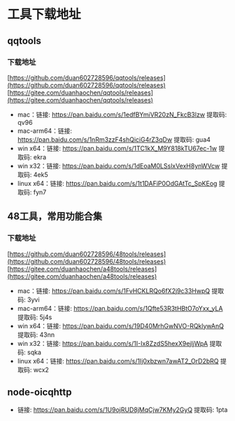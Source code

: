 # 工具下载地址

## qqtools

### 下载地址
[https://github.com/duan602728596/qqtools/releases](https://github.com/duan602728596/qqtools/releases)   
[https://gitee.com/duanhaochen/qqtools/releases](https://gitee.com/duanhaochen/qqtools/releases)
* mac：链接: https://pan.baidu.com/s/1edfBYmiVR20zN_FkcB3lzw 提取码: qv96
* mac-arm64：链接: https://pan.baidu.com/s/1nRm3zzF4shQiciG4rZ3qDw 提取码: gua4
* win x64：链接: https://pan.baidu.com/s/1TC1kX_M9Y818kTU67ec-1w 提取码: ekra
* win x32：链接: https://pan.baidu.com/s/1dEoaM0LSslxVexH8ynWVcw 提取码: 4ek5
* linux x64：链接: https://pan.baidu.com/s/1t1DAFiP0OdGAtTc_SpKEog 提取码: fyn7

## 48工具，常用功能合集

### 下载地址
[https://github.com/duan602728596/48tools/releases](https://github.com/duan602728596/48tools/releases)   
[https://gitee.com/duanhaochen/a48tools/releases](https://gitee.com/duanhaochen/a48tools/releases)
* mac：链接: https://pan.baidu.com/s/1FvHCKLRQo6fX2j9c33HwpQ 提取码: 3yvi
* mac-arm64：链接: https://pan.baidu.com/s/1Qfte53R3tHBtO7oYxx_yLA 提取码: 5j4s
* win x64：链接: https://pan.baidu.com/s/19D40MrhGwNVO-RQklywAnQ 提取码: 43nn
* win x32：链接: https://pan.baidu.com/s/1I-Ix8ZzdS5hexX9ejljWpA 提取码: sqka
* linux x64：链接: https://pan.baidu.com/s/1Ij0xbzwn7awAT2_OrD2bRQ 提取码: wcx2

## node-oicqhttp

* 链接: https://pan.baidu.com/s/1U9ojRUD8jMqCjw7KMy2GyQ 提取码: 1pta
